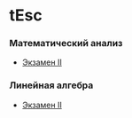 # tEsc

### Математический анализ

- [Экзамен II](https://isagila.github.io/tesc/MA_02.pdf)

### Линейная алгебра

- [Экзамен II](https://isagila.github.io/tesc/LA_02.pdf)
